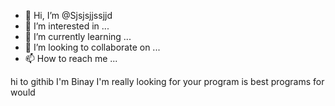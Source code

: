 - 👋 Hi, I’m @Sjsjsjjssjjd
- 👀 I’m interested in ...
- 🌱 I’m currently learning ...
- 💞️ I’m looking to collaborate on ...
- 📫 How to reach me ...

<!---
Sjsjsjjssjjd/Sjsjsjjssjjd is a ✨ special ✨ repository because its `README.md` (this file) appears on your GitHub profile.
You can click the Preview link to take a look at your changes.
--->hi to githib I'm Binay I'm really looking for your program is best programs for would

